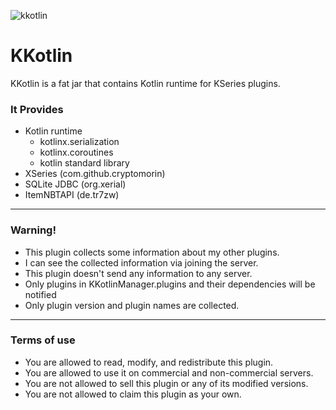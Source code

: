 ![kkotlin](https://github.com/kingOf0/KKotlin/assets/44327892/f263ead9-4a7c-42ea-b6b8-36639614fc12)
# KKotlin
 
KKotlin is a fat jar that contains Kotlin runtime for KSeries plugins.


### **It Provides**
* Kotlin runtime 
  * kotlinx.serialization
  * kotlinx.coroutines 
  * kotlin standard library 
* XSeries (com.github.cryptomorin)
* SQLite JDBC (org.xerial)
* ItemNBTAPI (de.tr7zw)


<hr>

### **Warning!**
* This plugin collects some information about my other plugins.
* I can see the collected information via joining the server.
* This plugin doesn't send any information to any server.
* Only plugins in KKotlinManager.plugins and their dependencies will be notified
* Only plugin version and plugin names are collected.

<hr>

### **Terms of use**

* You are allowed to read, modify, and redistribute this plugin.
* You are allowed to use it on commercial and non-commercial servers.
* You are not allowed to sell this plugin or any of its modified versions.
* You are not allowed to claim this plugin as your own.

